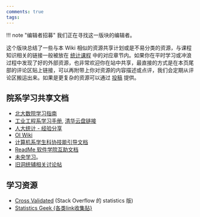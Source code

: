 ```yaml
---
comments: true
tags: 
---
```


!!! note "编辑者招募"
    我们正在寻找这一版块的编辑者。


这个版块总结了一些与本 Wiki 相似的资源共享计划或是不易分类的资源，与课程知识相关的链接一般被放在 [统计课程]() 中的对应章节内。如果你在平时学习或冲浪过程中发现了好的外部资源，也非常欢迎你在站中共享，最直接的方式是在本页尾部的评论区贴上链接，可以再附带上你对资源的内容描述或点评，我们会定期从评论区搬运出来。如果是更复杂的资源可以通过 [投稿](../main/join.md) 提供。

## 院系学习共享文档

-   [北大数院学习指南](https://docs.qq.com/doc/p/aec47ed20c2170d9f680ceaaf81b2b0c8aa7a2a9)
-   [工业工程系学习手册](https://mp.weixin.qq.com/s?__biz=MjM5NjUyMDY4Ng==&mid=2649930972&idx=1&sn=714e467f1e8752a0641512805e6ae360&chksm=bee1eb5d8996624b6911042dc8581c41607d6bd9021dd53a34013424df0eb3338cb417359c3c&mpshare=1&scene=1&srcid=0325EKJqWPFupN98MEDKmCUd&sharer_sharetime=1679743996444&sharer_shareid=356534fe57b6f8db46898f88f11929ba&key=36ac73c74818aa4f636a0d75bc0960458f6bffec301cd9cf7c075b72dff9087a84e12f7a9d38441b8f07503a8ee0adac4d9486d374be9d1703300fba858d26107d3326fe9bd84c748e7632f439d62b209e37ffaede4d0a4927a5d1b7ff0d085475961ad982120cd1689c74119fe2a40ffc5f782ce09418268e4622013587f3f7&ascene=1&uin=NjgzMjcxNDA3&devicetype=Windows+10+x64&version=6309001c&lang=zh_CN&countrycode=CN&exportkey=n_ChQIAhIQspQbwbpmEU968QEEJBc0%2BxLqAQIE97dBBAEAAAAAAL1kFbCaoPoAAAAOpnltbLcz9gKNyK89dVj0AG2ZGaOS%2FQkJ25BUnlzuvEvUh7cSSSL3QE2tKsQFFCspgeHf0NbcUVJTnlIN31pMTUOiwAtCBrTbASaIh3BGNLzZ2dQCI8xUPoUp%2F%2FRqkJOaniDYAfYTOj9cuKC6Pt02Gb6QKCgSpe%2Byw9VB2KJ9qOdVmimrDmUaLywr9Sk6X76Xy321wLnGHzSJjkld8LGBEpP1U067rPWnDn1IKr3%2FpshIq%2F5POMgQHCX142pKmGtBirdCOTlCEqhw8Q71DBCu4et9DQ%3D%3D&acctmode=0&pass_ticket=QRLr0KlkG%2BAXGKvzw983ApccstgP4RVtFvdNjbC9Lwu%2BbY6WjFjCGbCaXy0zivouhChWnNRMM%2FlI4JJg8F5T%2BQ%3D%3D&wx_header=1&fontgear=2), [清华云盘链接](https://cloud.tsinghua.edu.cn/f/fb2fe159c498440c8a5c/)
-   [人大统计 - 经验分享](https://mp.weixin.qq.com/mp/homepage?__biz=MzI3MzA2Mzk4MQ==&hid=18&sn=43f374a0425879cf619b89da3cc063d3&scene=1&devicetype=iPad+iPadOS16.3.1&version=18002128&lang=zh_CN&nettype=WIFI&ascene=7&session_us=gh_9724b5b17437&fontScale=118)
-   [OI Wiki](https://oi-wiki.org/)
-   [计算机系学生科协技能引导文档](https://docs.net9.org/)
-   [ReadMe 软件学院互助文档](https://ssast-readme.github.io/)
-   [未央学习](https://weyoung-learn.github.io/)。
-   [旧洞统辅相关讨论帖](../assets/misc/dead_tree.txt)


## 学习资源

-   [Cross Validated](https://stats.stackexchange.com/) (Stack Overflow 的 statistics 版)
-   [Statistics Geek {各类link收集贴}](https://www.1point3acres.com/bbs/thread-130-1-1.html)
